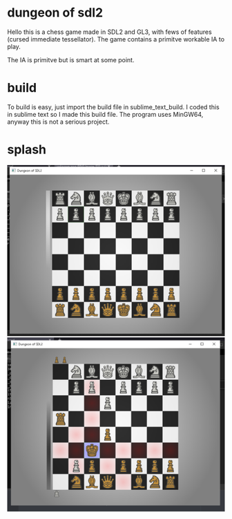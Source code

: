 # dungeon of sdl2

Hello this is a chess game made in SDL2 and GL3, with fews of features (cursed immediate tessellator).
The game contains a primitve workable IA to play.

The IA is primitve but is smart at some point.

# build

To build is easy, just import the build file in sublime_text_build.
I coded this in sublime text so I made this build file.
The program uses MinGW64, anyway this is not a serious project.

# splash

![Alt text](/splash/splash_gameplay_1.png?raw=true)
![Alt text](/splash/splash_gameplay_2.png?raw=true)
